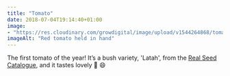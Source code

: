 ```yaml
---
title: "Tomato"
date: 2018-07-04T19:14:40+01:00
image: 
- "https://res.cloudinary.com/growdigital/image/upload/v1544264868/tomato-42481040104.jpg"
imageAlt: "Red tomato held in hand"
---
```


The first tomato of the year! It’s a bush variety, 'Latah', from the [Real Seed Catalogue](http://realseeds.co.uk/tomatoes_bush.html), and it tastes lovely 🍅 😄
